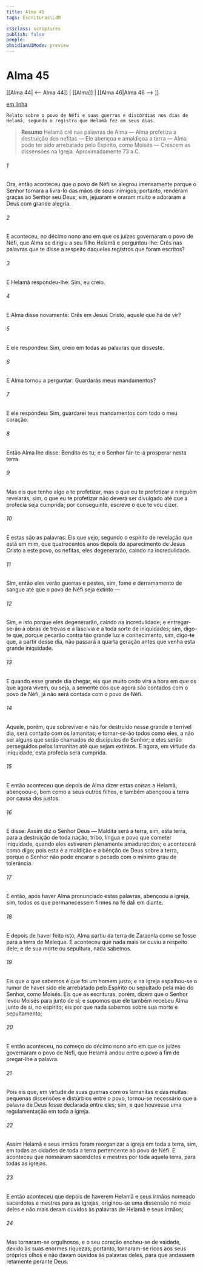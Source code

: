 ```yaml
---
title: Alma 45
tags: Escrituras\LdM

cssclass: scriptures
publish: false
people:
obsidianUIMode: preview
---
```


# Alma 45
[[Alma 44| <-- Alma 44]] | [[Alma]] | [[Alma 46|Alma 46 --> ]]

[em linha](https://churchofjesuschrist.org/study/scriptures/bofm/alma/45?lang=por)

```
Relato sobre o povo de Néfi e suas guerras e discórdias nos dias de Helamã, segundo o registro que Helamã fez em seus dias.
```

> __Resumo__
Helamã crê nas palavras de Alma — Alma profetiza a destruição dos nefitas — Ele abençoa e amaldiçoa a terra — Alma pode ter sido arrebatado pelo Espírito, como Moisés — Crescem as dissensões na Igreja. Aproximadamente 73 a.C.

###### 1 
Ora, então aconteceu que o povo de Néfi se alegrou imensamente porque o Senhor tornara a livrá-lo das mãos de seus inimigos; portanto, renderam graças ao Senhor seu Deus; sim, jejuaram e oraram muito e adoraram a Deus com grande alegria.

###### 2 
E aconteceu, no décimo nono ano em que os juízes governaram o povo de Néfi, que Alma se dirigiu a seu filho Helamã e perguntou-lhe: Crês nas palavras que te disse a respeito daqueles registros que foram escritos?

###### 3 
E Helamã respondeu-lhe: Sim, eu creio.

###### 4 
E Alma disse novamente: Crês em Jesus Cristo, aquele que há de vir?

###### 5 
E ele respondeu: Sim, creio em todas as palavras que disseste.

###### 6 
E Alma tornou a perguntar: Guardarás meus mandamentos?

###### 7 
E ele respondeu: Sim, guardarei teus mandamentos com todo o meu coração.

###### 8 
Então Alma lhe disse: Bendito és tu; e o Senhor far-te-á prosperar nesta terra.

###### 9 
Mas eis que tenho algo a te profetizar, mas o que eu te profetizar a ninguém revelarás; sim, o que eu te profetizar não deverá ser divulgado até que a profecia seja cumprida; por conseguinte, escreve o que te vou dizer.

###### 10 
E estas são as palavras: Eis que vejo, segundo o espírito de revelação que está em mim, que quatrocentos anos depois do aparecimento de Jesus Cristo a este povo, os nefitas, eles degenerarão, caindo na incredulidade.

###### 11 
Sim, então eles verão guerras e pestes, sim, fome e derramamento de sangue até que o povo de Néfi seja extinto —

###### 12 
Sim, e isto porque eles degenerarão, caindo na incredulidade; e entregar-se-ão a obras de trevas e à lascívia e a toda sorte de iniquidades; sim, digo-te que, porque pecarão contra tão grande luz e conhecimento, sim, digo-te que, a partir desse dia, não passará a quarta geração antes que venha esta grande iniquidade.

###### 13 
E quando esse grande dia chegar, eis que muito cedo virá a hora em que os que agora vivem, ou seja, a semente dos que agora são contados com o povo de Néfi, já não será contada com o povo de Néfi.

###### 14 
Aquele, porém, que sobreviver e não for destruído nesse grande e terrível dia, será contado com os lamanitas; e tornar-se-ão todos como eles, a não ser alguns que serão chamados de discípulos do Senhor; e eles serão perseguidos pelos lamanitas até que sejam extintos. E agora, em virtude da iniquidade, esta profecia será cumprida.

###### 15 
E então aconteceu que depois de Alma dizer estas coisas a Helamã, abençoou-o, bem como a seus outros filhos, e também abençoou a terra por causa dos justos.

###### 16 
E disse: Assim diz o Senhor Deus — Maldita será a terra, sim, esta terra, para a destruição de toda nação, tribo, língua e povo que cometer iniquidade, quando eles estiverem plenamente amadurecidos; e acontecerá como digo; pois esta é a maldição e a bênção de Deus sobre a terra, porque o Senhor não pode encarar o pecado com o mínimo grau de tolerância.

###### 17 
E então, após haver Alma pronunciado estas palavras, abençoou a igreja, sim, todos os que permanecessem firmes na fé dali em diante.

###### 18 
E depois de haver feito isto, Alma partiu da terra de Zaraenla como se fosse para a terra de Meleque. E aconteceu que nada mais se ouviu a respeito dele; e de sua morte ou sepultura, nada sabemos.

###### 19 
Eis que o que sabemos é que foi um homem justo; e na igreja espalhou-se o rumor de haver sido ele arrebatado pelo Espírito ou sepultado pela mão do Senhor, como Moisés. Eis que as escrituras, porém, dizem que o Senhor levou Moisés para junto de si; e supomos que ele também recebeu Alma junto de si, no espírito; eis por que nada sabemos sobre sua morte e sepultamento;

###### 20 
E então aconteceu, no começo do décimo nono ano em que os juízes governaram o povo de Néfi, que Helamã andou entre o povo a fim de pregar-lhe a palavra.

###### 21 
Pois eis que, em virtude de suas guerras com os lamanitas e das muitas pequenas dissensões e distúrbios entre o povo, tornou-se necessário que a palavra de Deus fosse declarada entre eles; sim, e que houvesse uma regulamentação em toda a igreja.

###### 22 
Assim Helamã e seus irmãos foram reorganizar a igreja em toda a terra, sim, em todas as cidades de toda a terra pertencente ao povo de Néfi. E aconteceu que nomearam sacerdotes e mestres por toda aquela terra, para todas as igrejas.

###### 23 
E então aconteceu que depois de haverem Helamã e seus irmãos nomeado sacerdotes e mestres para as igrejas, originou-se uma dissensão no meio deles e não mais deram ouvidos às palavras de Helamã e seus irmãos;

###### 24 
Mas tornaram-se orgulhosos, e o seu coração encheu-se de vaidade, devido às suas enormes riquezas; portanto, tornaram-se ricos aos seus próprios olhos e não davam ouvidos às palavras deles, para que andassem retamente perante Deus.

